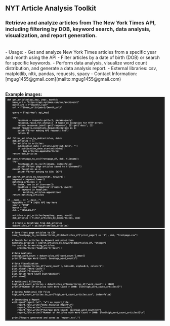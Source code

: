 ## NYT Article Analysis Toolkit

### Retrieve and analyze articles from The New York Times API, including filtering by DOB, keyword search, data analysis, visualization, and report generation.

<br>
- Usage: 
  - Get and analyze New York Times articles from a specific year and month using the API
  - Filter articles by a date of birth (DOB) or search for specific keywords.
  - Perform data analysis, visualize word count distribution, and generate a data analysis report.
- External libraries: csv, matplotlib, nltk, pandas, requests, spacy
- Contact Information: [mgug1455@gmail.com](mailto:mgug1455@gmail.com)

<br>
<br>

**Example images:**
![NYT DOB API Screen 1](/assets/NYT_DOB_API-Screen1.png)
![NYT DOB API Screen 2](/assets/NYT_DOB_API-Screen2.png)
